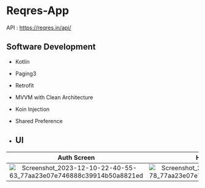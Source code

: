 # Reqres-App
API : https://reqres.in/api/

## Software Development
- Kotlin
- Paging3
- Retrofit
- MVVM with Clean Architecture
- Koin Injection
- Shared Preference

- ## UI

Auth Screen             |  Home Screen           | Detail Screen             | Create Screen          | Notification             |  Settings Screen           | 
:-------------------------:|:-------------------------:|:-------------------------:|:-------------------------:|:-------------------------:|:-------------------------:
![Screenshot_2023-12-10-22-40-55-63_77aa23e07e746888c39914b50a8821ed](https://github.com/shaqna/Reqres-App/assets/85094525/a6872995-8213-400c-a890-f12fa0091471) | ![Screenshot_2023-12-10-22-38-44-78_77aa23e07e746888c39914b50a8821ed](https://github.com/shaqna/Reqres-App/assets/85094525/5f33e94b-600f-4b90-9bcf-7c0740da7f61) | ![Screenshot_2023-12-10-22-40-04-04_77aa23e07e746888c39914b50a8821ed](https://github.com/shaqna/Reqres-App/assets/85094525/2f34e554-94dd-41f0-a180-bb8f432ec0dc) | ![Screenshot_2023-12-10-22-39-08-54_77aa23e07e746888c39914b50a8821ed](https://github.com/shaqna/Reqres-App/assets/85094525/82a7ab9e-8a25-491a-a65e-16289dfd1a67) | ![Screenshot_2023-12-10-22-39-29-86_77aa23e07e746888c39914b50a8821ed](https://github.com/shaqna/Reqres-App/assets/85094525/d294fe6f-bd54-4832-af52-106bf52ea0e2) | ![Screenshot_2023-12-10-22-39-39-38_77aa23e07e746888c39914b50a8821ed](https://github.com/shaqna/Reqres-App/assets/85094525/022341e8-26d6-47f2-ae27-3f4ae8d55c82)





